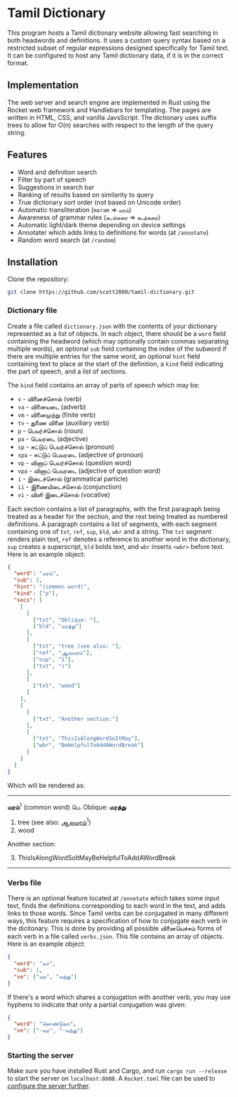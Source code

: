 # Tamil Dictionary

This program hosts a Tamil dictionary website allowing fast searching in both
headwords and definitions. It uses a custom query syntax based on a restricted
subset of regular expressions designed specifically for Tamil text. It can
be configured to host any Tamil dictionary data, if it is in the correct format.

## Implementation

The web server and search engine are implemented in Rust using the Rocket web
framework and Handlebars for templating. The pages are written in HTML, CSS,
and vanilla JavsScript. The dictionary uses suffix trees to allow for O(n)
searches with respect to the length of the query string.

## Features

* Word and definition search
* Filter by part of speech
* Suggestions in search bar
* Ranking of results based on similarity to query
* True dictionary sort order (not based on Unicode order)
* Automatic transliteration (`maram` => `மரம்`)
* Awareness of grammar rules (`கடல்கரை` => `கடற்கரை`)
* Automatic light/dark theme depending on device settings
* Annotater which adds links to definitions for words (at `/annotate`)
* Random word search (at `/random`)

## Installation

Clone the repository:

```sh
git clone https://github.com/scott2000/tamil-dictionary.git
```

### Dictionary file

Create a file called `dictionary.json` with the contents of your dictionary
represented as a list of objects. In each object, there should be a `word` field
containing the headword (which may optionally contain commas separating multiple
words), an optional `sub` field containing the index of the subword if there are
multiple entries for the same word, an optional `hint` field containing text to
place at the start of the definition, a `kind` field indicating the part of
speech, and a list of sections.

The `kind` field contains an array of parts of speech which may be:

* `v` - வினைச்சொல் (verb)
* `va` - வினையடை (adverb)
* `vm` - வினைமுற்று (finite verb)
* `tv` - துணை வினை (auxiliary verb)
* `p` - பெயர்ச்சொல் (noun)
* `pa` - பெயரடை (adjective)
* `sp` - சுட்டுப் பெயர்ச்சொல் (pronoun)
* `spa` - சுட்டுப் பெயரடை (adjective of pronoun)
* `vp` - வினாப் பெயர்ச்சொல் (question word)
* `vpa` - வினாப் பெயரடை (adjective of question word)
* `i` - இடைச்சொல் (grammatical particle)
* `ii` - இணையிடைச்சொல் (conjunction)
* `vi` - விளி இடைச்சொல் (vocative)

Each section contains a list of paragraphs, with the first paragraph being
treated as a header for the section, and the rest being treated as numbered
definitions. A paragraph contains a list of segments, with each segment
containing one of `txt`, `ref`, `sup`, `bld`, `wbr` and a string. The `txt`
segment renders plain text, `ref` denotes a reference to another word in the
dictionary, `sup` creates a superscript, `bld` bolds text, and `wbr` inserts
`<wbr>` before text. Here is an example object:

```json
{
  "word": "மரம்",
  "sub": 1,
  "hint": "(common word)",
  "kind": ["p"],
  "secs": [
    [
      [
        ["txt", "Oblique: "],
        ["bld", "மரத்து"]
      ],
      [
        ["txt", "tree (see also: "],
        ["ref", "ஆலமரம்"],
        ["sup", "1"],
        ["txt", ")"]
      ],
      [
        ["txt", "wood"]
      ]
    ],
    [
      [
        ["txt", "Another section:"]
      ],
      [
        ["txt", "ThisIsAlongWordSoItMay"],
        ["wbr", "BeHelpfulToAddAWordBreak"]
      ]
    ]
  ]
}
```

Which will be rendered as:

<hr>
<div>
<p><strong>மரம்</strong><sup>1</sup> (common word) பெ. Oblique: <strong>மரத்து</strong></p>
<ol start="1">
<li>tree (see also: <a href="#">ஆலமரம்</a><sup>1</sup>)</li>
<li>wood</li>
</ol>
<p>Another section:</p>
<ol start="3">
<li>ThisIsAlongWordSoItMay<wbr>BeHelpfulToAddAWordBreak</li>
</ol>
</div>
<hr>

### Verbs file

There is an optional feature located at `/annotate` which takes some input text,
finds the definitions corresponding to each word in the text, and adds links to
those words. Since Tamil verbs can be conjugated in many different ways, this
feature requires a specification of how to conjugate each verb in the
dicitonary. This is done by providing all possible வினையெச்சம் forms of each verb
in a file called `verbs.json`. This file contains an array of objects. Here is
an example object:

```json
{
  "word": "வா",
  "sub": 1,
  "ve": ["வர", "வந்து"]
}
```

If there's a word which shares a conjugation with another verb, you may use
hyphens to indicate that only a partial conjugation was given:

```json
{
  "word": "கொண்டுவா",
  "ve": ["-வர", "-வந்து"]
}
```

### Starting the server

Make sure you have installed Rust and Cargo, and run `cargo run --release`
to start the server on `localhost:8000`. A `Rocket.toml` file can be used to
[configure the server further](https://rocket.rs/v0.5-rc/guide/configuration/).
